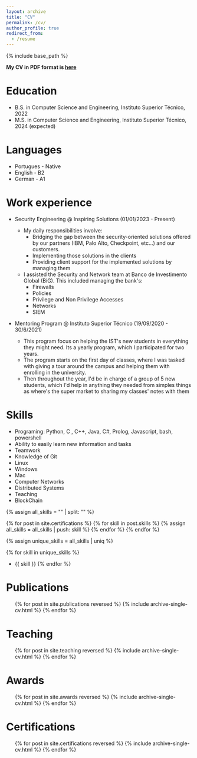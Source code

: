 ```yaml
---
layout: archive
title: "CV"
permalink: /cv/
author_profile: true
redirect_from:
  - /resume
---
```


{% include base_path %}

**My CV in PDF format is [here](../files/CV.pdf)**

Education
======
* B.S. in Computer Science and Engineering, Instituto Superior Técnico, 2022
* M.S. in Computer Science and Engineering, Instituto Superior Técnico, 2024 (expected)

Languages
======

* Portugues - Native
* English - B2
* German - A1

Work experience
======

* Security Engineering @ Inspiring Solutions (01/01/2023 - Present)
  * My daily responsibilities involve:
    * Bridging the gap between the security-oriented solutions offered by our partners (IBM, Palo Alto, Checkpoint, etc...) and our customers.
    * Implementing those solutions in the clients
    * Providing client support for the implemented solutions by managing them
  * I assisted the Security and Network team at Banco de Investimento Global (BiG). This included managing the bank's:
    * Firewalls
    * Policies
    * Privilege and Non Privilege Accesses
    * Networks
    * SIEM

* Mentoring Program @ Instituto Superior Técnico (19/09/2020 - 30/6/2021)
  * This program focus on helping the IST's new students in everything they might need. Its a yearly program, which I participated for two years.
  * The program starts on the first day of classes, where I was tasked with giving a tour around the campus and helping them with enrolling in the university.
  * Then throughout the year, I'd be in charge of a group of 5 new students, which I'd help in anything they needed from simples things as where's the super market to sharing my classes' notes with them

Skills
======

* Programing: Python, C , C++, Java, C#, Prolog, Javascript, bash, powershell
* Ability to easily learn new information and tasks
* Teamwork
* Knowledge of Git
* Linux
* Windows
* Mac
* Computer Networks
* Distributed Systems
* Teaching
* BlockChain

{% assign all_skills = "" | split: "" %}  

{% for post in site.certifications %}
  {% for skill in post.skills %}
    {% assign all_skills = all_skills | push: skill %}
  {% endfor %}
{% endfor %}

{% assign unique_skills = all_skills | uniq %} 

{% for skill in unique_skills %}

* {{ skill }}
{% endfor %}


Publications
======
  <ul>{% for post in site.publications reversed %}
    {% include archive-single-cv.html %}
  {% endfor %}</ul>
  
  
Teaching
======
  <ul>{% for post in site.teaching reversed %}
    {% include archive-single-cv.html %}
  {% endfor %}</ul>

Awards
======
  <ul>{% for post in site.awards reversed %}
    {% include archive-single-cv.html %}
  {% endfor %}</ul>

Certifications
======
  <ul>{% for post in site.certifications reversed %}
    {% include archive-single-cv.html %}
  {% endfor %}</ul>
